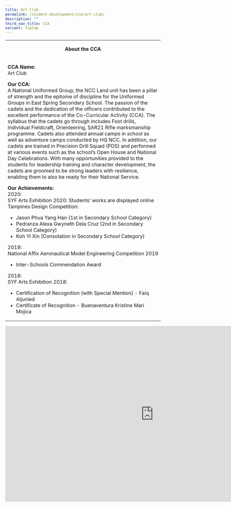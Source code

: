 ```yaml
---
title: Art Club
permalink: /student-development/cca/art-club/
description: ""
third_nav_title: CCA
variant: tiptap
---
```

<table>
<tbody>
<tr>
<td width="590">
<p style="text-align: center;"><strong>About the CCA</strong></p>
</td>
</tr>
<tr>
<td width="590">
<p><strong>CCA Name:<br></strong>Art Club</p>
<p><strong>Our CCA:<br></strong>A National Uniformed Group, the NCC Land unit has been a pillar of strength and the epitome of discipline for the Uniformed Groups in East Spring Secondary School. The passion of the cadets and the dedication of the officers contributed to the excellent performance of the Co-Curricular Activity (CCA). The syllabus that the cadets go through includes Foot drills, Individual Fieldcraft, Orienteering, SAR21 Rifle marksmanship programme. Cadets also attended annual camps in school as well as adventure camps conducted by HQ NCC. In addition, our cadets are trained in Precision Drill Squad (PDS) and performed at various events such as the school’s Open House and National Day Celebrations. With many opportunities provided to the students for leadership training and character development, the cadets are groomed to be strong leaders with resilience, enabling them to also be ready for their National Service.</p>
<p><strong>Our Achievements:<br></strong>2020:<br>SYF Arts Exhibition 2020: Students’ works are displayed online<br>Tampines Design Competition:</p>
<ul>
<li>Jason Phua Yang Han (1st in Secondary School Category)</li>
<li>Pedranza Alexa Gwyneth Dela Cruz (2nd in Secondary School Category)</li>
<li>Koh Yi Xin (Consolation in Secondary School Category)</li>
</ul>
<p>2019:<br>National Affix Aeronautical Model Engineering Competition 2019</p>
<ul>
<li>Inter-Schools Commendation Award</li>
</ul>
<p>2018:<br>SYF Arts Exhibition 2018:&nbsp;</p>
<ul>
<li>Certification of Recognition (with Special Mention) - Faiq Aljunied</li>
<li>Certificate of Recognition - Buenaventura Kristine Mari Mojica</li>
</ul>
</td>
</tr>
</tbody>
</table>
<iframe src="https://docs.google.com/presentation/d/e/2PACX-1vS4mlyfB1swYFhO3VCzEMwAlFWitIv9qV3MadiVCIhZvFW4_cKjqicVkOrDD9GE7K_gHqmk8VYXfydU/embed?start=false&amp;loop=false&amp;delayms=10000" frameborder="0" width="960" height="569" allowfullscreen="true"></iframe>